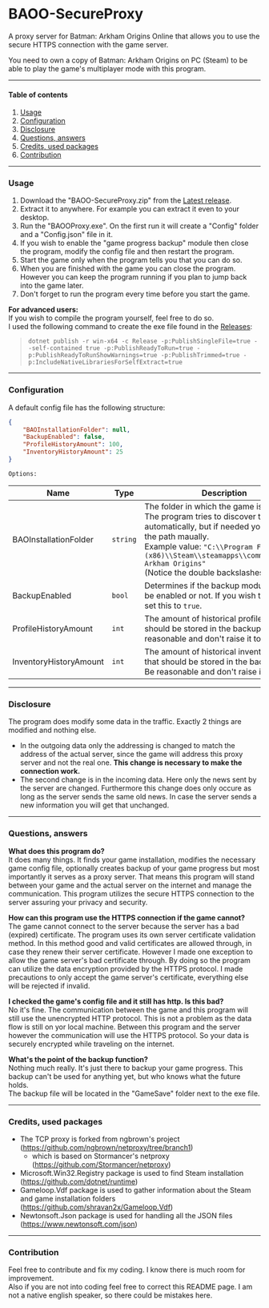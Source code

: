 # BAOO-SecureProxy
A proxy server for Batman: Arkham Origins Online that allows you to use the secure HTTPS connection with the game server.

You need to own a copy of Batman: Arkham Origins on PC (Steam) to be able to play the game's multiplayer mode with this program.

---

#### Table of contents
1. [Usage](#usage)
2. [Configuration](#configuration)
3. [Disclosure](#disclosure)
4. [Questions, answers](#questions-answers)
5. [Credits, used packages](#credits-used-packages)
6. [Contribution](#contribution)

---

### Usage
1. Download the "BAOO-SecureProxy.zip" from the [Latest release](https://github.com/reugen-programs/BAOO-SecureProxy/releases/latest).
1. Extract it to anywhere. For example you can extract it even to your desktop.
1. Run the "BAOOProxy.exe". On the first run it will create a "Config" folder and a "Config.json" file in it.
1. If you wish to enable the "game progress backup" module then close the program, modify the config file and then restart the program.
1. Start the game only when the program tells you that you can do so.
1. When you are finished with the game you can close the program. However you can keep the program running if you plan to jump back into the game later.
1. Don't forget to run the program every time before you start the game.

**For advanced users:** <br />
If you wish to compile the program yourself, feel free to do so. <br />
I used the following command to create the exe file found in the [Releases](https://github.com/reugen-programs/BAOO-SecureProxy/releases):
> `dotnet publish -r win-x64 -c Release -p:PublishSingleFile=true --self-contained true -p:PublishReadyToRun=true -p:PublishReadyToRunShowWarnings=true -p:PublishTrimmed=true -p:IncludeNativeLibrariesForSelfExtract=true`

---

### Configuration
A default config file has the following structure:
```json
{
    "BAOInstallationFolder": null,
    "BackupEnabled": false,
    "ProfileHistoryAmount": 100,
    "InventoryHistoryAmount": 25
}
```
    Options:

Name | Type | Description
------------ | ------------- | -------------
BAOInstallationFolder | `string` | The folder in which the game is installed. The program tries to discover the path automatically, but if needed you can enter the path maually. <br /> Example value: `"C:\\Program Files (x86)\\Steam\\steamapps\\common\\Batman Arkham Origins"` <br /> (Notice the double backslashes.)
BackupEnabled | `bool` | Determines if the backup module should be enabled or not. If you wish to enable it, set this to `true`.
ProfileHistoryAmount | `int` | The amount of historical profile data that should be stored in the backup file. Be reasonable and don't raise it too much.
InventoryHistoryAmount | `int` | The amount of historical inventory data that should be stored in the backup file. Be reasonable and don't raise it too much.

---

### Disclosure
The program does modify some data in the traffic. Exactly 2 things are modified and nothing else.
* In the outgoing data only the addressing is changed to match the address of the actual server, since the game will address this proxy server and not the real one. **This change is necessary to make the connection work.**
* The second change is in the incoming data. Here only the news sent by the server are changed. Furthermore this change does only occure as long as the server sends the same old news. In case the server sends a new information you will get that unchanged.

---

### Questions, answers
**What does this program do?** <br />
It does many things. It finds your game installation, modifies the necessary game config file, optionally creates backup of your game progress but most importantly it serves as a proxy server. That means this program will stand between your game and the actual server on the internet and manage the communication. This program utilizes the secure HTTPS connection to the server assuring your privacy and security.

**How can this program use the HTTPS connection if the game cannot?** <br />
The game cannot connect to the server because the server has a bad (expired) certificate. The program uses its own server certificate validation method. In this method good and valid certificates are allowed through, in case they renew their server certificate. However I made one exception to allow the game server's bad certificate through. By doing so the program can utilize the data encryption provided by the HTTPS protocol. I made precautions to only accept the game server's certificate, everything else will be rejected if invalid.

**I checked the game's config file and it still has http. Is this bad?** <br />
No it's fine. The communication between the game and this program will still use the unencrypted HTTP protocol. This is not a problem as the data flow is still on yor local machine. Between this program and the server however the communication will use the HTTPS protocol. So your data is securely encrypted while traveling on the internet.

**What's the point of the backup function?** <br />
Nothing much really. It's just there to backup your game progress. This backup can't be used for anything yet, but who knows what the future holds. <br />
The backup file will be located in the "GameSave" folder next to the exe file.

---

### Credits, used packages
* The TCP proxy is forked from ngbrown's project (https://github.com/ngbrown/netproxy/tree/branch1)
  * which is based on Stormancer's netproxy (https://github.com/Stormancer/netproxy)
* Microsoft.Win32.Registry package is used to find Steam installation (https://github.com/dotnet/runtime)
* Gameloop.Vdf package is used to gather information about the Steam and game installation folders (https://github.com/shravan2x/Gameloop.Vdf)
* Newtonsoft.Json package is used for handling all the JSON files (https://www.newtonsoft.com/json)

---

### Contribution
Feel free to contribute and fix my coding. I know there is much room for improvement. <br />
Also if you are not into coding feel free to correct this README page. I am not a native english speaker, so there could be mistakes here.
